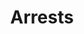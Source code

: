 ---
template: BlogIndex
title: Arrests
subtitle: ''
featuredImage: 'https://ucarecdn.com/83a3c73d-f234-4086-9fad-cee3a9626230/'
---